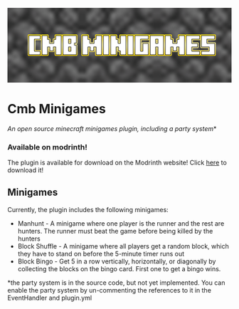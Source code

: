 ![CmbMinigamesBanner.png](https://github.com/29cmb/CmbMinigames/blob/master/docs/images/CmbMinigamesBanner.png?raw=true)

# Cmb Minigames
*An open source minecraft minigames plugin, including a party system**

### Available on modrinth!
The plugin is available for download on the Modrinth website! Click [here](https://modrinth.com/plugin/cmb-minigames) to download it!

## Minigames
Currently, the plugin includes the following minigames:
- Manhunt - A minigame where one player is the runner and the rest are hunters. The runner must beat the game before being killed by the hunters
- Block Shuffle - A minigame where all players get a random block, which they have to stand on before the 5-minute timer runs out
- Block Bingo - Get 5 in a row vertically, horizontally, or diagonally by collecting the blocks on the bingo card. First one to get a bingo wins.

*the party system is in the source code, but not yet implemented. You can enable the party system by un-commenting the references to it in the EventHandler and plugin.yml